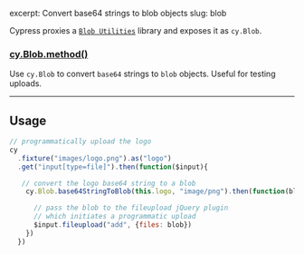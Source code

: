 excerpt: Convert base64 strings to blob objects
slug: blob

Cypress proxies a [`Blob Utilities`](https://github.com/nolanlawson/blob-util) library and exposes it as `cy.Blob`.

### [cy.Blob.method()](#usage)

Use `cy.Blob` to convert `base64` strings to `blob` objects. Useful for testing uploads.

***

## Usage

```javascript
// programmatically upload the logo
cy
  .fixture("images/logo.png").as("logo")
  .get("input[type=file]").then(function($input){

   // convert the logo base64 string to a blob
    cy.Blob.base64StringToBlob(this.logo, "image/png").then(function(blob){

      // pass the blob to the fileupload jQuery plugin
      // which initiates a programmatic upload
      $input.fileupload("add", {files: blob})
    })
  })
```